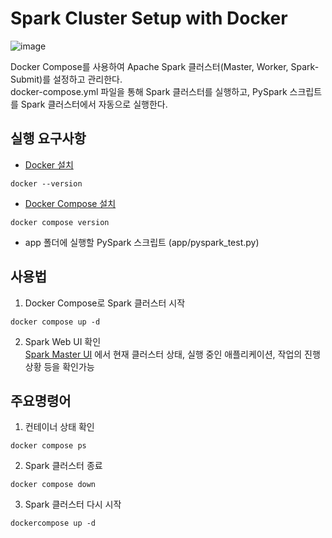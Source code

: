 # Spark Cluster Setup with Docker
![image](https://github.com/user-attachments/assets/69063391-b9b5-4d9d-ba0b-406ba60056f6)

Docker Compose를 사용하여 Apache Spark 클러스터(Master, Worker, Spark-Submit)를 설정하고 관리한다.  
docker-compose.yml 파일을 통해 Spark 클러스터를 실행하고, PySpark 스크립트를 Spark 클러스터에서 자동으로 실행한다.


## 실행 요구사항
- [Docker 설치](https://docs.docker.com/desktop/)
```
docker --version 
```
- [Docker Compose 설치](https://docs.docker.com/compose/install/)
```
docker compose version
```
- app 폴더에 실행할 PySpark 스크립트 (app/pyspark_test.py)

## 사용법
1.  Docker Compose로 Spark 클러스터 시작
```
docker compose up -d
```

2. Spark Web UI 확인  
[Spark Master UI](http://localhost:8080) 에서 현재 클러스터 상태, 실행 중인 애플리케이션, 작업의 진행 상황 등을 확인가능

## 주요명령어
1. 컨테이너 상태 확인
```
docker compose ps
```
2. Spark 클러스터 종료
```
docker compose down
```
3. Spark 클러스터 다시 시작
```
dockercompose up -d
```
